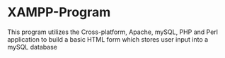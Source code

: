 # XAMPP-Program
This program utilizes the Cross-platform, Apache, mySQL, PHP and Perl application to build a basic HTML form which stores user input into a mySQL database
